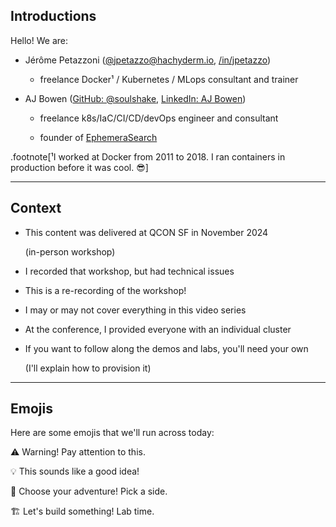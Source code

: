 ## Introductions

Hello! We are:

- Jérôme Petazzoni ([@jpetazzo@hachyderm.io], [/in/jpetazzo][jp-linkedin])

  - freelance Docker¹ / Kubernetes / MLops consultant and trainer

- AJ Bowen ([GitHub: @soulshake][aj-github], [LinkedIn: AJ Bowen][aj-linkedin])

  - freelance k8s/IaC/CI/CD/devOps engineer and consultant

  - founder of [EphemeraSearch]

.footnote[¹I worked at Docker from 2011 to 2018.
I ran containers in production before it was cool. 😎]

[EphemeraSearch]: https://ephemerasearch.com/
[@jpetazzo]: https://twitter.com/jpetazzo
[aj-github]: https://github.com/soulshake
[aj-linkedin]: https://linkedin.com/in/ajbowen
[jp-linkedin]: https://linkedin.com/in/jpetazzo
[@jpetazzo@hachyderm.io]: https://hachyderm.io/@jpetazzo

---

## Context

- This content was delivered at QCON SF in November 2024
 
  (in-person workshop)

- I recorded that workshop, but had technical issues

- This is a re-recording of the workshop!

- I may or may not cover everything in this video series

- At the conference, I provided everyone with an individual cluster

- If you want to follow along the demos and labs, you'll need your own

  (I'll explain how to provision it)

---

## Emojis

Here are some emojis that we'll run across today:

⚠️ Warning! Pay attention to this.

💡 This sounds like a good idea!

🙋 Choose your adventure! Pick a side.

🏗️ Let's build something! Lab time.

